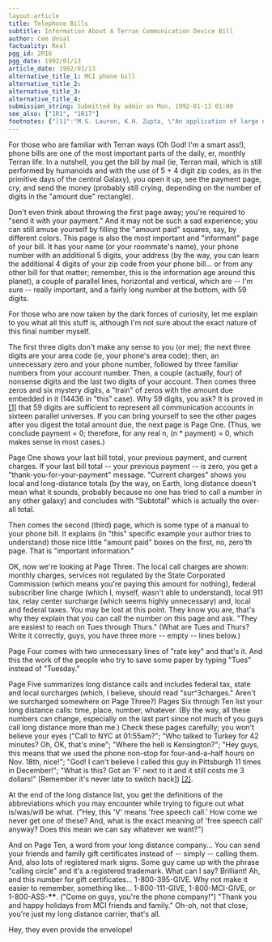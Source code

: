 ```yaml
---
layout:article
title: Telephone Bills
subtitle: Information About A Terran Communication Device Bill
author: Cem Unsal
factuality: Real
pgg_id: 2R16
pgg_date: 1992/01/13
article_date: 1992/01/13
alternative_title_1: MCI phone bill
alternative_title_2: 
alternative_title_3: 
alternative_title_4: 
submission_string: Submitted by admin on Mon, 1992-01-13 01:00
see_also: ["1R1", "1R17"]
footnotes: {"[1]":"M.S. Lauren, K.H. Zupta, \"An application of large number theory and stochastic processes: Bell Atlantic Phone Bills,\" Trans. Comm. Syst. 40(1987)576.","[2]":"\"Life on the Communication Devices: Selected horror stories\" Ed. by C. Unsal, pp.101-114, Xtrablatrum & Descendants Pub. Ltd. 1992."}
---
```

<div>
<p>For those who are familiar with Terran ways (Oh God! I'm a smart ass!), phone bills are one of the most important parts of the daily, er, monthly Terran life. In a nutshell, you get the bill by mail (ie, Terran mail, which is still performed by humanoids and with the use of 5 + 4 digit zip codes, as in the primitive days of the central Galaxy), you open it up, see the payment page, cry, and send the money (probably still crying, depending on the number of digits in the "amount due" rectangle).</p>
<p>Don't even think about throwing the first page away; you're required to "send it with your payment." And it may not be such a sad experience; you can still amuse yourself by filling the "amount paid" squares, say, by different colors. This page is also the most important and "informant" page of your bill. It has your name (or your roommate's name), your phone number with an additional 5 digits, your address (by the way, you can learn the additional 4 digits of your zip code from your phone bill... or from any other bill for that matter; remember, this is the information age around this planet), a couple of parallel lines, horizontal and vertical, which are -- I'm sure -- really important, and a fairly long number at the bottom, with 59 digits.</p>
<p>For those who are now taken by the dark forces of curiosity, let me explain to you what all this stuff is, although I'm not sure about the exact nature of this final number myself.</p>
<p>The first three digits don't make any sense to you (or me); the next three digits are your area code (ie, your phone's area code); then, an unnecessary zero and your phone number, followed by three familiar numbers from your account number. Then, a couple (actually, four) of nonsense digits and the last two digits of your account. Then comes three zeros and six mystery digits, a "train" of zeros with the amount due embedded in it (14436 in "this" case). Why 59 digits, you ask? It is proved in <a href="#footnotes.1" class="footnote-link">[1]</a> that 59 digits are sufficient to represent all communication accounts in sixteen parallel universes. If you can bring yourself to see the other pages after you digest the total amount due, the next page is Page One. (Thus, we conclude payment = 0; therefore, for any real n, (n * payment) = 0, which makes sense in most cases.)</p>
<p>Page One shows your last bill total, your previous payment, and current charges. If your last bill total -- your previous payment -- is zero, you get a "thank-you-for-your-payment" message. "Current charges" shows you local and long-distance totals (by the way, on Earth, long distance doesn't mean what it sounds, probably because no one has tried to call a number in any other galaxy) and concludes with "Subtotal" which is actually the over-all total.</p>
<p>Then comes the second (third) page, which is some type of a manual to your phone bill. It explains (in "this" specific example your author tries to understand) those nice little "amount paid" boxes on the first, no, zero'th page. That is "important information."</p>
<p>OK, now we're looking at Page Three. The local call charges are shown: monthly charges, services not regulated by the State Corporated Commission (which means you're paying this amount for nothing), federal subscriber line charge (which I, myself, wasn't able to understand), local 911 tax, relay center surcharge (which seems highly unnecessary) and, local and federal taxes. You may be lost at this point. They know you are, that's why they explain that you can call the number on this page and ask. "They are easiest to reach on Tues through Thurs." (What are Tues and Thurs? Write it correctly, guys, you have three more -- empty -- lines below.)</p>
<p>Page Four comes with two unnecessary lines of "rate key" and that's it. And this the work of the people who try to save some paper by typing "Tues" instead of "Tuesday."</p>
<p>Page Five summarizes long distance calls and includes federal tax, state and local surcharges (which, I believe, should read "sur^3charges." Aren't we surcharged somewhere on Page Three?) Pages Six through Ten list your long distance calls: time, place, number, whatever. (By the way, all these numbers can change, especially on the last part since not much of you guys call long distance more than me.) Check these pages carefully; you won't believe your eyes ("Call to NYC at 01:55am?"; "Who talked to Turkey for 42 minutes? Oh, OK, that's mine"; "Where the hell is Kensington?"; "Hey guys, this means that we used the phone non-stop for four-and-a-half hours on Nov. 18th, nice!"; "God! I can't believe I called this guy in Pittsburgh 11 times in December!"; "What is this? Got an 'F' next to it and it still costs me 3 dollars!" [Remember it's never late to switch back]) <a href="#footnotes.2" class="footnote-link">[2]</a>.</p>
<p>At the end of the long distance list, you get the definitions of the abbreviations which you may encounter while trying to figure out what is/was/will be what. ("Hey, this 'V' means 'free speech call.' How come we never get one of these? And, what is the exact meaning of 'free speech call' anyway? Does this mean we can say whatever we want?")</p>
<p>And on Page Ten, a word from your long distance company... You can send your friends and family gift certificates instead of -- simply -- calling them. And, also lots of registered mark signs. Some guy came up with the phrase "calling circle" and it's a registered trademark. What can I say? Brilliant! Ah, and this number for gift certificates... 1-800-395-GIVE. Why not make it easier to remember, something like... 1-800-111-GIVE, 1-800-MCI-GIVE, or 1-800-ASS-<strong>**</strong>. ("Come on guys, you're the phone company!") "Thank you and happy holidays from MCI friends and family." Oh-oh, not that close, you're just my long distance carrier, that's all.</p>
<p>Hey, they even provide the envelope!</p>
</div>
